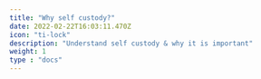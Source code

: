 ```yaml
---
title: "Why self custody?"
date: 2022-02-22T16:03:11.470Z
icon: "ti-lock"
description: "Understand self custody & why it is important"
weight: 1
type : "docs"
---
```


